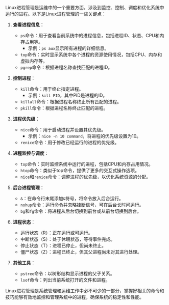 Linux进程管理是运维中的一个重要方面，涉及到监控、控制、调度和优化系统中运行的进程。以下是Linux进程管理的一些关键点：

1. **查看进程信息**：
   - `ps`命令：用于查看当前系统中的进程信息，包括进程ID、状态、CPU和内存占用等。
     - 示例：`ps aux`显示所有进程的详细信息。
   - `top`命令：实时显示系统中各个进程的资源使用情况，包括CPU、内存和虚拟内存等。
   - `pgrep`命令：根据进程名称查找匹配的进程ID。

2. **控制进程**：
   - `kill`命令：用于终止指定进程。
     - 示例：`kill PID`，其中PID是进程的ID。
   - `killall`命令：根据进程名称终止所有匹配的进程。
   - `pkill`命令：根据进程名称终止匹配的进程。

3. **进程优先级**：
   - `nice`命令：用于启动进程并设置其优先级。
     - 示例：`nice -n 10 command`，将进程的优先级设置为10。
   - `renice`命令：用于修改已经运行的进程的优先级。

4. **进程监控与调度**：
   - `top`命令：实时监控系统中运行的进程，包括CPU和内存占用情况。
   - `htop`命令：类似于top命令，提供了更多的交互式操作选项。
   - `nice`和`renice`命令：调整进程的优先级，以优化系统资源的分配。

5. **后台进程管理**：
   - `&`：在命令行末尾添加`&`符号，将命令放入后台运行。
   - `nohup`命令：运行命令并忽略挂断信号，可在后台长时间运行。
   - `bg`和`fg`命令：将进程从后台切换到前台或从前台切换到后台。

6. **进程状态**：
   - 运行状态（R）：正在运行或可运行。
   - 中断状态（S）：处于休眠状态，等待事件完成。
   - 停止状态（T）：进程已停止，但尚未终止。
   - 僵尸状态（Z）：进程已终止，但其父进程尚未对其进行处理。

7. **其他工具**：
   - `pstree`命令：以树形结构显示进程的父子关系。
   - `lsof`命令：列出当前系统打开的文件和进程。

Linux进程管理是系统管理和运维工作中必不可少的一部分，掌握好相关的命令和技巧能够有效地监控和管理系统中的进程，确保系统的稳定性和性能。